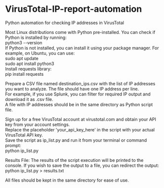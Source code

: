 # VirusTotal-IP-report-automation  
Python automation for checking IP addresses in VirusTotal  
  
Most Linux distributions come with Python pre-installed. You can check if Python is installed by running:  
python3 --version  
If Python is not installed, you can install it using your package manager. For example, on Ubuntu, you can use:  
sudo apt update  
sudo apt install python3  
Install requests library:  
pip install requests  
  
Prepare a CSV file named destination_ips.csv with the list of IP addresses you want to analyze. The file should have one IP address per line.    
For example, if you use Splunk, you can filter for required IP output and download it as .csv file.  
A file with IP addresses should be in the same directory as Python script file.  
  
Sign up for a free VirusTotal account at virustotal.com and obtain your API key from your account settings.  
Replace the placeholder 'your_api_key_here' in the script with your actual VirusTotal API key.  
Save the script as ip_list.py and run it from your terminal or command prompt:  
python ip_list.py  
  
Results File: The results of the script execution will be printed to the console. If you wish to save the output to a file, you can redirect the output:  
python ip_list.py > results.txt  
  
All files should be kept in the same directory for ease of use.  
